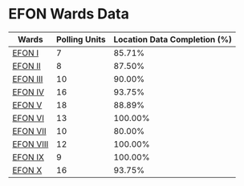 
# EFON Wards Data

| Wards | Polling Units | Location Data Completion (%) |
| ---- | ----- | ------- |
| [EFON   I](./wards/2811-efon-i) | 7 | 85.71% |
| [EFON   II](./wards/2812-efon-ii) | 8 | 87.50% |
| [EFON    III](./wards/2813-efon-iii) | 10 | 90.00% |
| [EFON  IV](./wards/2814-efon-iv) | 16 | 93.75% |
| [EFON   V](./wards/2815-efon-v) | 18 | 88.89% |
| [EFON   VI](./wards/2816-efon-vi) | 13 | 100.00% |
| [EFON   VII](./wards/2817-efon-vii) | 10 | 80.00% |
| [EFON   VIII](./wards/2818-efon-viii) | 12 | 100.00% |
| [EFON IX](./wards/2819-efon-ix) | 9 | 100.00% |
| [EFON   X](./wards/2820-efon-x) | 16 | 93.75% |





